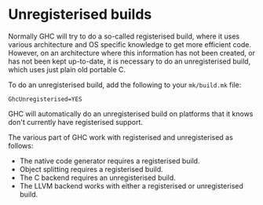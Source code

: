 # Unregisterised builds


Normally GHC will try to do a so-called registerised build, where it uses various architecture and OS specific knowledge to get more efficient code. However, on an architecture where this information has not been created, or has not been kept up-to-date, it is necessary to do an unregisterised build, which uses just plain old portable C.


To do an unregisterised build, add the following to your `mk/build.mk` file:

```wiki
GhcUnregisterised=YES
```


GHC will automatically do an unregisterised build on platforms that it knows don't currently have registerised support.


The various part of GHC work with registerised and unregisterised as follows:

- The native code generator requires a registerised build.
- Object splitting requires a registerised build.
- The C backend requires an unregisterised build.
- The LLVM backend works with either a registerised or unregisterised build.
